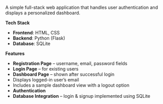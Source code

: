 A simple full-stack web application that handles user authentication and displays a personalized dashboard.

**Tech Stack**

- **Frontend**: HTML, CSS
- **Backend**: Python (Flask)
- **Database**: SQLite

**Features**

- **Registration Page** – username, email, password fields
- **Login Page** – for existing users
- **Dashboard Page** – shown after successful login
- Displays logged-in user’s email
- Includes a sample dashboard view with a logout option
- **Authentication**
- **Database Integration** – login & signup implemented using SQLite

